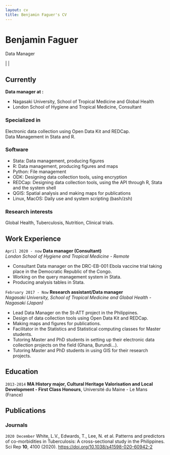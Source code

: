 ```yaml
---
layout: cv
title: Benjamin Faguer's CV
---
```


<head>
<script src="https://kit.fontawesome.com/b8bf574a75.js" crossorigin="anonymous"></script>
</head>

# Benjamin Faguer
Data Manager

<div id="webaddress">
<a href="mailto:benjamin.faguer@tutanota.com"><i class="fas fa-envelope"></i></a>
| <a href="https://www.linkedin.com/in/benjamin-faguer-92b59282/"><i class="fab fa-linkedin"></i></a>
| <a href="https://github.com/benjaminFaguer"><i class="fab fa-github"></i></a>
</div>


## Currently

**Data manager at :**
* Nagasaki University, School of Tropical Medicine and Global Health
* London School of Hygiene and Tropical Medicine, Consultant

### Specialized in

Electronic data collection using Open Data Kit and REDCap.  
Data Management in Stata and R.

### Software
- Stata: Data management, producing figures
- R: Data management, producing figures and maps
- Python: File management
- ODK: Designing data collection tools, using encryption
- REDCap: Designing data collection tools, using the API through R, Stata and the system shell
- QGIS: Spatial analysis and making maps for publications
- Linux, MacOS: Daily use and system scripting (bash/zsh)

### Research interests

Global Health, Tuberculosis, Nutrition, Clinical trials.

## Work Experience

`April 2020 - now`
__Data manager (Consultant)__  
_London School of Hygiene and Tropical Medicine - Remote_

- Consultant Data manager on the DRC-EB-001 Ebola vaccine trial taking place in the Democratic Republic of the Congo.
- Working on the query management system in Stata.
- Producing analysis tables in Stata.

`February 2017 - Now`
__Research assistant/Data manager__  
_Nagasaki University, School of Tropical Medicine and Global Health - Nagasaki (Japan)_

- Lead Data Manager on the St-ATT project in the Philippines.
- Design of data collection tools using Open Data Kit and REDCap.
- Making maps and figures for publications.
- Facilitator in the Statistics and Statistical computing classes for Master students.
- Tutoring Master and PhD students in setting up their electronic data collection projects on the field (Ghana, Burundi…).
- Tutoring Master and PhD students in using GIS for their research projects.

## Education

`2013-2014`
__MA History major, Cultural Heritage Valorisation and Local Development - First Class Honours__, Université du Maine - Le Mans (France)


## Publications

<!-- A list is also available [online](http://scholar.google.co.uk/citations?user=LTOTl0YAAAAJ) -->

### Journals

`2020 December`
White, L.V., Edwards, T., Lee, N. et al. Patterns and predictors of co-morbidities in Tuberculosis: A cross-sectional study in the Philippines. Sci Rep **10**, 4100 (2020). https://doi.org/10.1038/s41598-020-60942-2


<!-- ### Footer

Last updated: June 2021 -->


